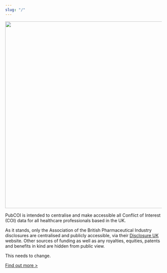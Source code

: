 ```yaml
---
slug: "/"
---
```


<img src="/img/pubcoi-07.svg" style="height: 15vh" />


PubCOI is intended to centralise and make accessible all Conflict of Interest (COI) data
for all healthcare professionals based in the UK.

As it stands, only the Association of the British Pharmaceutical Industry disclosures are centralised and publicly accessible, via their [Disclosure UK](https://search.disclosureuk.org.uk/) website. Other sources of funding as well as any royalties, equities, patents and benefits in kind are hidden from public view.

This needs to change.

[Find out more \>](/project-info)
